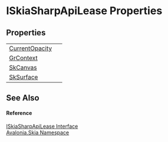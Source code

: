# ISkiaSharpApiLease Properties




## Properties
<table>
<tr>
<td><a href="P_Avalonia_Skia_ISkiaSharpApiLease_CurrentOpacity">CurrentOpacity</a></td>
<td> </td>
</tr>
<tr>
<td><a href="P_Avalonia_Skia_ISkiaSharpApiLease_GrContext">GrContext</a></td>
<td> </td>
</tr>
<tr>
<td><a href="P_Avalonia_Skia_ISkiaSharpApiLease_SkCanvas">SkCanvas</a></td>
<td> </td>
</tr>
<tr>
<td><a href="P_Avalonia_Skia_ISkiaSharpApiLease_SkSurface">SkSurface</a></td>
<td> </td>
</tr>
</table>

## See Also


#### Reference
<a href="T_Avalonia_Skia_ISkiaSharpApiLease">ISkiaSharpApiLease Interface</a>  
<a href="N_Avalonia_Skia">Avalonia.Skia Namespace</a>  
